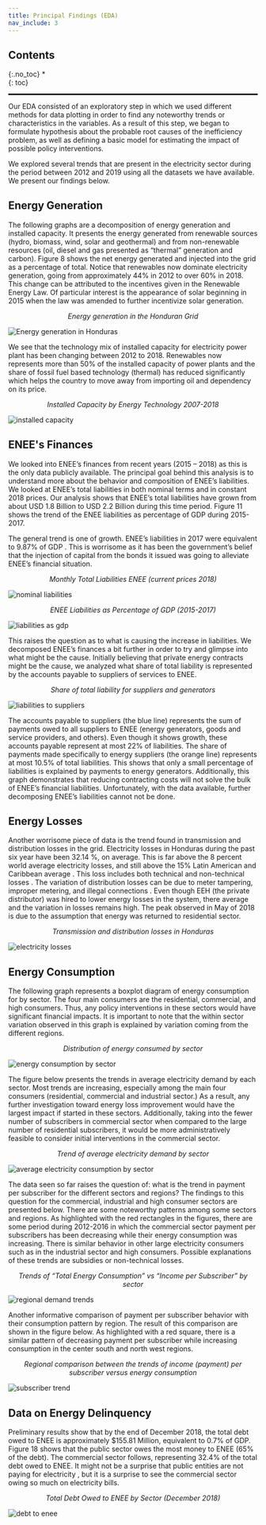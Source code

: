 ```yaml
---
title: Principal Findings (EDA)
nav_include: 3
---
```


## Contents
{:.no_toc}
*  
{: toc}

<hr style="height:2pt">

Our EDA consisted of an exploratory step in which we used different methods for data plotting in order to find any noteworthy trends or characteristics in the variables. As a result of this step, we began to formulate hypothesis about the probable root causes of the inefficiency problem, as well as defining a basic model for estimating the impact of possible policy interventions.

We explored several trends that are present in the electricity sector during the period between 2012 and 2019 using all the datasets we have available. We present our findings below.

## Energy Generation

The following graphs are a decomposition of energy generation and installed capacity. It presents the energy generated from renewable sources (hydro, biomass, wind, solar and geothermal) and from non-renewable resources (oil, diesel and gas presented as “thermal” generation and carbon). Figure 8 shows the net energy generated and injected into the grid as a percentage of total. Notice that renewables now dominate electricity generation, going from approximately 44% in 2012 to over 60% in 2018. This change can be attributed to the incentives given in the Renewable Energy Law. Of particular interest is the appearance of solar beginning in 2015 when the law was amended to further incentivize solar generation.

<p align="center"><i>Energy generation in the Honduran Grid</i></p>
<img style="display:block; margin-left: auto; margin-right: auto;" src="images/avg_gen_output_year_percent.png" alt="Energy generation in Honduras">

We see that the technology mix of installed capacity for electricity power plant has been changing between 2012 to 2018. Renewables now represents more than 50% of the installed capacity of power plants and the share of fossil fuel based technology (thermal) has reduced significantly which helps the country to move away from importing oil and dependency on its price.

<p align="center"><i>Installed Capacity by Energy Technology 2007-2018</i></p>
<img style="display:block; margin-left: auto; margin-right: auto;" src="images/installed_cap.png" alt="installed capacity">

## ENEE's Finances

We looked into ENEE’s finances from recent years (2015 – 2018) as this is the only data publicly available. The principal goal behind this analysis is to understand more about the behavior and composition of ENEE’s liabilities. We looked at ENEE’s total liabilities in both nominal terms and in constant 2018 prices. Our analysis shows that ENEE’s total liabilities have grown from about USD 1.8 Billion to USD 2.2 Billion during this time period. Figure 11 shows the trend of the ENEE liabilities as percentage of GDP during 2015-2017. 

The general trend is one of growth. ENEE’s liabilities in 2017 were equivalent to 9.87% of GDP . This is worrisome as it has been the government’s belief that the injection of capital from the bonds it issued was going to alleviate ENEE’s financial situation.

<p align="center"><i>Monthly Total Liabilities ENEE (current prices 2018)</i></p>
<img style="display:block; margin-left: auto; margin-right: auto;" src="images/liabilities_nominal.png" alt="nominal liabilities">

<p align="center"><i>ENEE Liabilities as Percentage of GDP (2015-2017)</i></p>
<img style="display:block; margin-left: auto; margin-right: auto;" src="images/liabilities_gdp.png" alt="liabilities as gdp">

This raises the question as to what is causing the increase in liabilities. We decomposed ENEE’s finances a bit further in order to try and glimpse into what might be the cause. Initially believing that private energy contracts might be the cause, we analyzed what share of total liability is represented by the accounts payable to suppliers of services to ENEE.

<p align="center"><i>Share of total liability for suppliers and generators</i></p>
<img style="display:block; margin-left: auto; margin-right: auto;" src="images/ap_suppliers_ratio.png" alt="liabilities to suppliers">

The accounts payable to suppliers (the blue line) represents the sum of payments owed to all suppliers to ENEE (energy generators, goods and service providers, and others). Even though it shows growth, these accounts payable represent at most 22% of liabilities. The share of payments made specifically to energy suppliers (the orange line) represents at most 10.5% of total liabilities. This shows that only a small percentage of liabilities is explained by payments to energy generators. Additionally, this graph demonstrates that reducing contracting costs will not solve the bulk of ENEE’s financial liabilities. Unfortunately, with the data available, further decomposing ENEE’s liabilities cannot not be done.

## Energy Losses

Another worrisome piece of data is the trend found in transmission and distribution losses in the grid. Electricity losses in Honduras during the past six year have been 32.14 %, on average. This is far above the 8 percent world average electricity losses, and still above the 15% Latin American and Caribbean average . This loss includes both technical and non-technical losses . The variation of distribution losses can be due to meter tampering, improper metering, and illegal connections . Even though EEH (the private distributor) was hired to lower energy losses in the system, there average and the variation in losses remains high. The peak observed in May of 2018 is due to the assumption that energy was returned to residential sector.

<p align="center"><i>Transmission and distribution losses in Honduras</i></p>
<img style="display:block; margin-left: auto; margin-right: auto;" src="images/energy_loss.png" alt="electricity losses">

## Energy Consumption

The following graph represents a boxplot diagram of energy consumption for by sector. The four main consumers are the residential, commercial, and high consumers. Thus, any policy interventions in these sectors would have significant financial impacts. It is important to note that the within sector variation observed in this graph is explained by variation coming from the different regions.

<p align="center"><i>Distribution of energy consumed by sector</i></p>
<img style="display:block; margin-left: auto; margin-right: auto;" src="images/Sold_energy_sectorial_boxplot.png" alt="energy consumption by sector">

The figure below presents the trends in average electricity demand by each sector. Most trends are increasing, especially among the main four consumers (residential, commercial and industrial sector.) As a result, any further investigation toward energy loss improvement would have the largest impact if started in these sectors. Additionally, taking into the fewer number of subscribers in commercial sector when compared to the large number of residential subscribers, it would be more administratively feasible to consider initial interventions in the commercial sector.

<p align="center"><i>Trend of average electricity demand by sector</i></p>
<img style="display:block; margin-left: auto; margin-right: auto;" src="images/sectoral_demand_trend_1.png" alt="average electricity consumption by sector">

The data seen so far raises the question of: what is the trend in payment per subscriber for the different sectors and regions? The findings to this question for the commercial, industrial and high consumer sectors are presented below. There are some noteworthy patterns among some sectors and regions. As highlighted with the red rectangles in the figures, there are some period during 2012-2016 in which the commercial sector payment per subscribers has been decreasing while their energy consumption was increasing. There is similar behavior in other large electricity consumers such as in the industrial sector and high consumers. Possible explanations of these trends are subsidies or non-technical losses.

<p align="center"><i>Trends of “Total Energy Consumption” vs “Income per Subscriber” by sector</i></p>
<img style="display:block; margin-left: auto; margin-right: auto;" src="images/reg_trend.png" alt="regional demand trends">

Another informative comparison of payment per subscriber behavior with their consumption pattern by region. The result of this comparison are shown in the figure below. As highlighted with a red square, there is a similar pattern of decreasing payment per subscriber while increasing consumption in the center south and north west regions.

<p align="center"><i>Regional comparison between the trends of income (payment) per subscriber versus energy consumption</i></p>
<img style="display:block; margin-left: auto; margin-right: auto;" src="images/subscriber_trend.png" alt="subscriber trend">

## Data on Energy Delinquency

Preliminary results show that by the end of December 2018, the total debt owed to ENEE is approximately $155.81 Million, equivalent to 0.7% of GDP. Figure 18 shows that the public sector owes the most money to ENEE (65% of the debt). The commercial sector follows, representing 32.4% of the total debt owed to ENEE. It might not be a surprise that public entities are not paying for electricity , but it is a surprise to see the commercial sector owing so much on electricity bills.

<p align="center"><i>Total Debt Owed to ENEE by Sector (December 2018)</i></p>
<img style="display:block; margin-left: auto; margin-right: auto;" src="images/debt_enee.png" alt="debt to enee">
